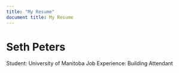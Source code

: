 ```yaml
---
title: "My Resume"
document title: My Resume
---
```


# Seth Peters
Student: University of Manitoba
Job Experience: Building Attendant
